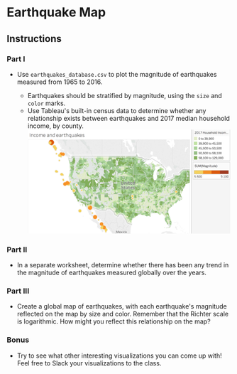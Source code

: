 # Earthquake Map

## Instructions

### Part I

* Use `earthquakes_database.csv` to plot the magnitude of earthquakes measured from 1965 to 2016.

  * Earthquakes should be stratified by magnitude, using the `size` and `color` marks. 
  * Use Tableau's built-in census data to determine whether any relationship exists between earthquakes and 2017 median household income, by county.
  ![earthquakes.png](Images/earthquakes.png)
  
  
### Part II

* In a separate worksheet, determine whether there has been any trend in the magnitude of earthquakes measured globally over the years. 

### Part III

* Create a global map of earthquakes, with each earthquake's magnitude reflected on the map by size and color. Remember that the Richter scale is logarithmic. How might you reflect this relationship on the map?

### Bonus  

* Try to see what other interesting visualizations you can come up with! Feel free to Slack your visualizations to the class.
